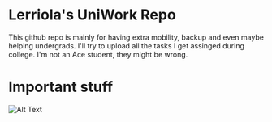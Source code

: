 # Lerriola's UniWork Repo

This github repo is mainly for having extra mobility, backup and even maybe helping undergrads.
I'll try to upload all the tasks I get assinged during college. I'm not an Ace student, they might be wrong.



# Important stuff

![Alt Text](https://media.giphy.com/media/3TpLIfyJLhpV6/giphy.gif)


